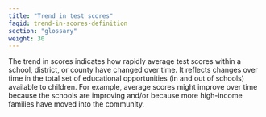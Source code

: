 ```yaml
---
title: "Trend in test scores"
faqid: trend-in-scores-definition
section: "glossary" 
weight: 30
---
```

The trend in scores indicates how rapidly average test scores within a school, district, or county have changed over time. It reflects changes over time in the total set of educational opportunities (in and out of schools) available to children. For example, average scores might improve over time because the schools are improving and/or because more high-income families have moved into the community.